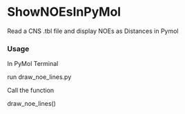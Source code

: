 # ShowNOEsInPyMol
Read a CNS .tbl file and display NOEs as Distances in Pymol


### Usage
In PyMol Terminal

run draw_noe_lines.py

Call the function

draw_noe_lines()
